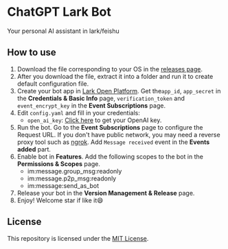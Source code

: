# ChatGPT Lark Bot

Your personal AI assistant in lark/feishu



## How to use

1. Download the file corresponding to your OS in the [releases page](https://github.com/jakezhu9/chatgpt-lark-bot/releases).
2. After you download the file, extract it into a folder and run it to create default configuration file.
3. Create your bot app in [Lark Open Platform](https://open.larksuite.com/app). Get the`app_id`, `app_secret` in the **Credentials & Basic Info** page, `verification_token` and `event_encrypt_key` in the **Event Subscriptions** page.
4. Edit `config.yaml` and fill in your credentials:
    - `open_ai_key`: [Click here](https://platform.openai.com/account/api-keys) to get your OpenAI key.
5. Run the bot. Go to the **Event Subscriptions** page to configure the Request URL. If you don't have public network, you may need a reverse proxy tool such as [ngrok](https://ngrok.com/download). Add `Message received` event in the **Events added** part.
6. Enable bot in **Features**. Add the following scopes to the bot in the **Permissions & Scopes** page.
    - im:message.group_msg:readonly
    - im:message.p2p_msg:readonly
    - im:message:send_as_bot
7. Release your bot in the **Version Management & Release** page.
8. Enjoy! Welcome star if like it😄



## License

This repository is licensed under the [MIT License](LICENSE).
